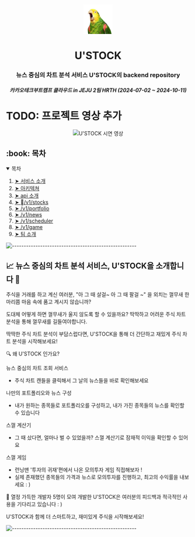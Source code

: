 <p align="center"> 
  <img src="images/ustock logo.webp" alt="U'STOCK Logo" width="80px" height="80px">
</p>
<h1 align="center"> U'STOCK </h1>
<h3 align="center"> 뉴스 중심의 차트 분석 서비스 U'STOCK의 backend repository </h3>
<h5 align="center"> 카카오테크부트캠프 클라우드 in JEJU 2팀 HRTH (2024-07-02 ~ 2024-10-11) </h5>

# TODO: 프로젝트 영상 추가
<p align="center"> 
  <img src="images/ustock demo.gif" alt="U'STOCK 시연 영상" height="282px" width="637">
</p>

<!-- 목차 -->
<h2 id="table-of-contents"> :book: 목차</h2>

<details open="open">
  <summary>목차</summary>
  <ol>
    <li><a href="#about-the-project"> ➤ 서비스 소개</a></li>
    <li><a href="#architecture"> ➤ 아키텍쳐</a></li>
    <li><a href="#project-files-description"> ➤ api 소개</a></li>
    <li><a href="#stocks"> ➤ /v1/stocks</a></li>
    <li><a href="#portfolio"> ➤ /v1/portfolio</a></li>
    <li><a href="#news"> ➤ /v1/news</a></li>
    <li><a href="#scheduler"> ➤ /v1/scheduler</a></li>
    <li><a href="#game"> ➤ /v1/game</a></li>
    <li><a href="#teammates"> ➤ 팀 소개</a></li>
  </ol>
</details>

![-----------------------------------------------------](https://raw.githubusercontent.com/andreasbm/readme/master/assets/lines/rainbow.png)

<!-- 서비스 소개 -->
<h2 id="about-the-project">📈 뉴스 중심의 차트 분석 서비스, U'STOCK을 소개합니다 🚀</h3>
<p align="justify"> 

주식을 거래를 하고 계신 여러분, "아 그 때 살걸~ 아 그 때 팔걸 ~" 을 외치는 껄무새 한 마리쯤 마음 속에 품고 계시지 않습니까?

도대체 어떻게 하면 껄무새가 울지 않도록 할 수 있을까요?
딱딱하고 어려운 주식 차트 분석을 통해 껄무새를 길들여야합니다.

딱딱한 주식 차트 분석이 부담스럽다면,
U'STOCK을 통해 더 간단하고 재밌게 주식 차트 분석을 시작해보세요!


🔍 왜 U'STOCK 인가요?

뉴스 중심의 차트 조회 서비스
- 주식 차트 캔들을 클릭해서 그 날의 뉴스들을 바로 확인해보세요

나만의 포트폴리오와 뉴스 구성
- 내가 원하는 종목들로 포트폴리오를 구성하고, 내가 가진 종목들의 뉴스를 확인할 수 있습니다

스껄 계산기
- 그 때 샀다면, 얼마나 벌 수 있었을까? 스껄 계산기로 잠재적 이익을 확인할 수 있어요

스껄 게임
- 런닝맨 '투자의 귀재'편에서 나온 모의투자 게임 직접해보자 !
- 실제 존재했던 종목들의 가격과 뉴스로 모의투자를 진행하고, 최고의 수익률을 내보세요 : )


🦜 열정 가득한 개발자 5명이 모여 개발한 U'STOCK은 여러분의 피드백과 적극적인 사용을 기다리고 있습니다 : )

U'STOCK과 함께 더 스마트하고, 재미있게 주식을 시작해보세요!
</p>

<p align="justify">
  
</p>

![-----------------------------------------------------](https://raw.githubusercontent.com/andreasbm/readme/master/assets/lines/rainbow.png)

